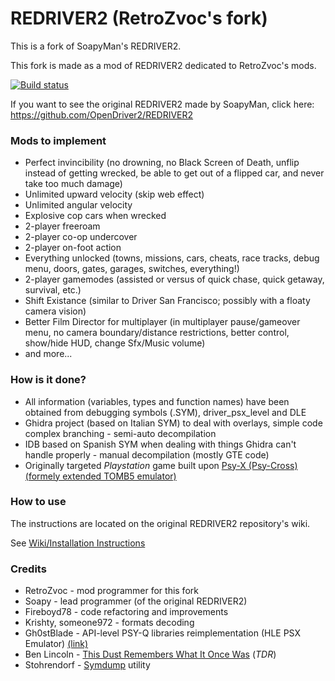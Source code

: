 # REDRIVER2 (RetroZvoc's fork)

This is a fork of SoapyMan's REDRIVER2.

This fork is made as a mod of REDRIVER2 dedicated to RetroZvoc's mods.

[![Build status](https://ci.appveyor.com/api/projects/status/vjh3o5gmrn328cud?svg=true)](https://ci.appveyor.com/project/RetroZvoc/redriver2)

If you want to see the original REDRIVER2 made by SoapyMan, click here: https://github.com/OpenDriver2/REDRIVER2

### Mods to implement
- Perfect invincibility (no drowning, no Black Screen of Death, unflip instead of getting wrecked, be able to get out of a flipped car, and never take too much damage)
- Unlimited upward velocity (skip web effect)
- Unlimited angular velocity
- Explosive cop cars when wrecked
- 2-player freeroam
- 2-player co-op undercover
- 2-player on-foot action
- Everything unlocked (towns, missions, cars, cheats, race tracks, debug menu, doors, gates, garages, switches, everything!)
- 2-player gamemodes (assisted or versus of quick chase, quick getaway, survival, etc.)
- Shift Existance (similar to Driver San Francisco; possibly with a floaty camera vision)
- Better Film Director for multiplayer (in multiplayer pause/gameover menu, no camera boundary/distance restrictions, better control, show/hide HUD, change Sfx/Music volume)
- and more...

### How is it done?
- All information (variables, types and function names) have been obtained from debugging symbols (.SYM), driver_psx_level and DLE
- Ghidra project (based on Italian SYM) to deal with overlays, simple code complex branching - semi-auto decompilation
- IDB based on Spanish SYM when dealing with things Ghidra can't handle properly - manual decompilation (mostly GTE code)
- Originally targeted *Playstation* game built upon [Psy-X (Psy-Cross) (formely extended TOMB5 emulator)](https://github.com/OpenDriver2/REDRIVER2/tree/master/src_rebuild/PsyX)

### How to use
The instructions are located on the original REDRIVER2 repository's wiki.

See [Wiki/Installation Instructions](https://github.com/OpenDriver2/REDRIVER2/wiki/Installation-instructions)

### Credits
- RetroZvoc - mod programmer for this fork
- Soapy - lead programmer (of the original REDRIVER2)
- Fireboyd78 - code refactoring and improvements
- Krishty, someone972 - formats decoding
- Gh0stBlade - API-level PSY-Q libraries reimplementation (HLE PSX Emulator) [(link)](https://github.com/tomb5/tomb5)
- Ben Lincoln - [This Dust Remembers What It Once Was](https://www.beneaththewaves.net/Software/This_Dust_Remembers_What_It_Once_Was.html) (*TDR*)
- Stohrendorf - [Symdump](https://github.com/stohrendorf/symdump) utility
